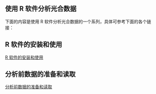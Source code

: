 ## 使用 R 软件分析光合数据

下面的内容是使用 R 软件分析光合数据的一个系列，具体可参考下面的各个链接：

## R 软件的安装和使用

[R 软件的安装和使用](/LI-6800-R-series/R-6800-series-1.html)

## 分析前数据的准备和读取

[分析前数据的准备和读取](/LI-6800-R-series/R-6800-series-2.html)
